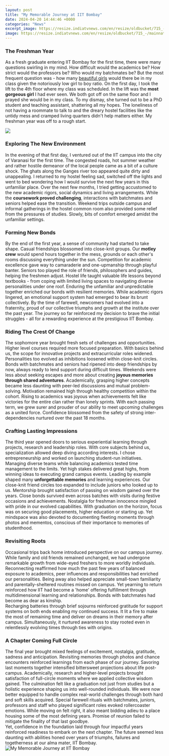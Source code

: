 ```yaml
---
layout: post
title: "My Memorable Journey at IIT Bombay"
date: 2024-04-20 14:44:46 +0000
categories: "News"
excerpt_image: https://resize.indiatvnews.com/en/resize/oldbucket/715_-/mainnational/Know-the-succes35299.jpg
image: https://resize.indiatvnews.com/en/resize/oldbucket/715_-/mainnational/Know-the-succes35299.jpg
---
```


### The Freshman Year 
As a fresh graduate entering IIT Bombay for the first time, there were many questions swirling in my mind. How difficult would the academics be? How strict would the professors be? Who would my batchmates be? But the most frequent question was - how many [beautiful girls](https://store.fi.io.vn/best-chihuahua-dad-ever-retro-vintage-sunset6832-t-shirt) would there be in my class given the notoriously low girl to boy ratio. 
On the first day, I took the lift to the 4th floor where my class was scheduled. In the lift was the **most gorgeous girl** I had ever seen. We both got off on the same floor and I prayed she would be in my class. To my dismay, she turned out to be a PhD student and teaching assistant, shattering all my hopes. The loneliness of not having a roommate to talk to and the dreary hostel facilities like the untidy mess and cramped living quarters didn't help matters either. My freshman year was off to a rough start.

![](https://i.ytimg.com/vi/QH2K-9V0oNw/maxresdefault.jpg)
### Exploring The New Environment
In the evening of that first day, I ventured out of the IIT campus into the city of Varanasi for the first time. The congested roads, hot summer weather and rather hostile demeanor of the local people came as a bit of a culture shock. The ghats along the Ganges river too appeared quite dirty and unappealing. I returned to my hostel feeling sad, switched off the lights and went to bed wondering how I would survive the next few years in this unfamiliar place. 
Over the next few months, I tried getting accustomed to the new academic rigors, social dynamics and living arrangements. While the **coursework proved challenging**, interactions with batchmates and seniors helped ease the transition. Weekend trips outside campus and informal gatherings in the hostel common room also provided some relief from the pressures of studies. Slowly, bits of comfort emerged amidst the unfamiliar settings.
### Forming New Bonds
By the end of the first year, a sense of community had started to take shape. Casual friendships blossomed into close-knit groups. Our **motley crew** would spend hours together in the mess, grounds or each other's rooms discussing everything under the sun. Competition for academic excellence gave way to camaraderie and one-upmanship through playful banter. Seniors too played the role of friends, philosophers and guides, helping the freshmen adjust. 
Hostel life taught valuable life lessons beyond textbooks - from coping with limited living spaces to navigating diverse personalities under one roof. Enduring the unfamiliar and unpredictable together enriched our bonds with resilient memories. While academic rigors lingered, an emotional support system had emerged to bear its brunt collectively. 
By the time of farewell, newcomers had evolved into a fraternity, proud of our collective triumphs and growth at the institute over the past year. The journey so far reinforced my decision to brave the initial struggles - all for a rewarding experience at the prestigious IIT Bombay.
### Riding The Crest Of Change
The sophomore year brought fresh sets of challenges and opportunities. Higher level courses required more focused preparation. With basics behind us, the scope for innovative projects and extracurricular roles widened. Personalities too evolved as inhibitions loosened within close-knit circles. 
Bonds with batchmates and seniors had ripened into deep friendships by now, always ready to lend support during difficult times. Weekends were less about seeking escapes and more about creating **joyous memories through shared adventures**. Academically, grasping higher concepts became less daunting with peer-led discussions and mutual problem-solving. 
Motivation remained high through healthy competition within the cohort. Rising to academics was joyous when achievements felt like victories for the entire clan rather than lonely sprints. With each passing term, we grew surer and prouder of our ability to meet upcoming challenges as a united force. Confidence blossomed from the safety of strong inter-dependencies nurtured over the past 18 months.
### Crafting Lasting Impressions 
The third year opened doors to serious experiential learning through projects, research and leadership roles. With core subjects behind us, specialization allowed deep diving according interests. I chose entrepreneurship and worked on launching student-run initiatives. 
Managing diverse teams while balancing academics tested time management to the limits. Yet high stakes delivered great highs, from winning ideas to executing grand campus events. Leading by example shaped many **unforgettable memories** and learning experiences. 
Our close-knit friend circles too expanded to include juniors who looked up to us. Mentorship brought satisfaction of passing on wisdom gained over the years. Close bonds survived even across batches with visits during festive occasions and achievements. Nostalgia for freshman innocence mingled with pride in our evolved capabilities.
With graduation on the horizon, focus was on securing good placements, higher education or starting up. Yet mindspace was also devoted to documenting fleeting moments through photos and mementos, conscious of their importance to memories of studenthood.
### Revisiting Roots  
Occasional trips back home introduced perspective on our campus journey. While family and old friends remained unchanged, we had undergone remarkable growth from wide-eyed freshers to more worldly individuals. Reconnecting reaffirmed how much the past few years of balanced exposure to academics, peer influences and responsibilities had enriched our personalities. 
Being away also helped appreciate small-town familiarity and parentally-sheltered routines missed on campus. Yet yearning to return reinforced how IIT had become a 'home' offering fulfillment through multidimensional learning and relationships. Bonds with batchmates had become as dear as kinship.  
Recharging batteries through brief sojourns reinforced gratitude for support systems on both ends enabling my continued success. It lit a fire to make the most of remaining time and deliver on dreams in their memory after campus. Simultaneously, it nurtured awareness to stay rooted even in relentlessly evolving times through ties with origins.
### A Chapter Coming Full Circle
The final year brought mixed feelings of excitement, nostalgia, gratitude, sadness and anticipation. Revisiting memories through photos and chance encounters reinforced learnings from each phase of our journey. Savoring last moments together intensified bittersweet projections about life post-campus. 
Academically, research and higher-level projects brought satisfaction of full-circle moments where we applied collective wisdom gained. The culmination felt like a graduation not just from studies but a holistic experience shaping us into well-rounded individuals. We were now better equipped to handle complex real-world challenges through both hard and soft skills acquired.
Special farewell rituals with batchmates, juniors, professors and staff who played significant roles evoked rollercoaster emotions. While moving on felt right, it also meant bidding adieu to a place housing some of the most defining years. Promise of reunion failed to mitigate the finality of that last goodbye.  
Yet, confidence in the foundation laid through four impactful years reinforced readiness to embark on the next chapter. The future seemed less daunting with abilities honed over years of triumphs, failures and togetherness at our alma mater, IIT Bombay.
![My Memorable Journey at IIT Bombay](https://resize.indiatvnews.com/en/resize/oldbucket/715_-/mainnational/Know-the-succes35299.jpg)